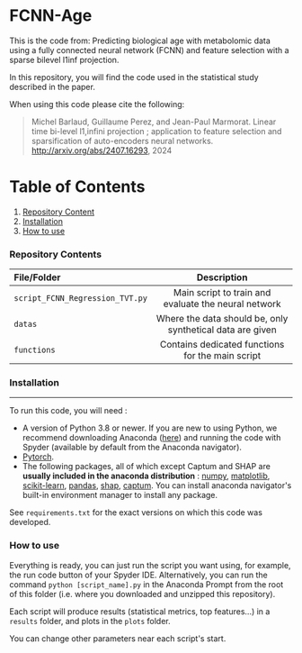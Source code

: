 # FCNN-Age
This is the code from: Predicting biological age with metabolomic data using a fully connected neural network (FCNN) and feature selection with a sparse bilevel l1inf projection. 

In this repository, you will find the code used in the statistical study described in the paper.

When using this code please cite the following: 

> Michel Barlaud, Guillaume Perez, and Jean-Paul Marmorat.
Linear time bi-level l1,infini projection ; application to feature selection and
sparsification of auto-encoders neural networks.
http://arxiv.org/abs/2407.16293, 2024

# Table of Contents
1. [Repository Content](#Repository-content)
2. [Installation](#Installation)
3. [How to use](#How-to-use)


### **Repository Contents**
|File/Folder | Description |
|:---|:---:|
|`script_FCNN_Regression_TVT.py`|Main script to train and evaluate the neural network|
|`datas`|Where the data should be, only synthetical data are given|
|`functions`|Contains dedicated functions for the main script|
    
### **Installation** 
---

To run this code, you will need :
- A version of Python 3.8 or newer. If you are new to using Python, we recommend downloading Anaconda ([here](https://www.anaconda.com/products/individual)) and running the code with Spyder (available by default from the Anaconda navigator).
- [Pytorch](https://pytorch.org/get-started/locally/).
- The following packages, all of which except Captum and SHAP are **usually included in the anaconda distribution** : [numpy](https://numpy.org/install/), [matplotlib](https://matplotlib.org/stable/users/installing/index.html), [scikit-learn](https://scikit-learn.org/stable/install.html), [pandas](https://pandas.pydata.org/getting_started.html), [shap](https://pypi.org/project/shap/), [captum](https://captum.ai/#quickstart). You can install anaconda navigator's built-in environment manager to install any package.

See `requirements.txt` for the exact versions on which this code was developed.

### **How to use**

Everything is ready, you can just run the script you want using, for example, the run code button of your Spyder IDE. Alternatively, you can run the command `python [script_name].py` in the Anaconda Prompt from the root of this folder (i.e. where you downloaded and unzipped this repository).

Each script will produce results (statistical metrics, top features...) in a `results` folder, and plots in the `plots` folder.

You can change other parameters near each script's start.
